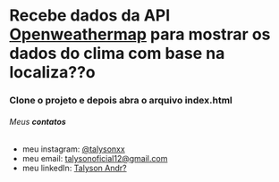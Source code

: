 # Recebe dados da API [Openweathermap](https://openweathermap.org/api) para mostrar os dados do clima com base na localiza??o

### Clone o projeto e depois abra o arquivo index.html

###### Meus **contatos**

  * meu instagram: [@talysonxx](https://instagram.com/talysonxx)
  * meu email: talysonoficial12@gmail.com
  * meu linkedIn:  [Talyson Andr?](https://www.linkedin.com/in/talyson-andre-101897170/)
